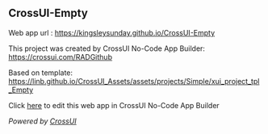 ## CrossUI-Empty
Web app url : https://kingsleysunday.github.io/CrossUI-Empty

This project was created by CrossUI No-Code App Builder: https://crossui.com/RADGithub

Based on template: https://linb.github.io/CrossUI_Assets/assets/projects/Simple/xui_project_tpl_Empty

Click [here](https://crossui.com/RADGithub/#!from=github&owner=kingsleysunday&repo=CrossUI-Empty) to edit this web app in CrossUI No-Code App Builder

<i>Powered by [CrossUI](https://crossui.com)</i>
